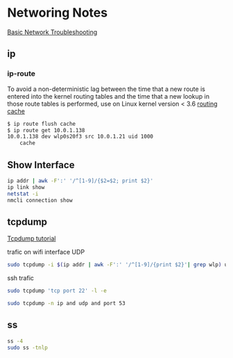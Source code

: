# Networing Notes

[Basic Network Troubleshooting](https://www.netmeister.org/blog/basic-network-troubleshooting.html)

## ip

### ip-route

To avoid a non-deterministic lag between the time that a new route is entered into the kernel routing tables and the time that a new lookup in those route tables is performed, use on Linux kernel version < 3.6
[routing cache](http://linux-ip.net/html/routing-cache.html)

```sh
$ ip route flush cache
$ ip route get 10.0.1.138
10.0.1.138 dev wlp0s20f3 src 10.0.1.21 uid 1000 
    cache
```

## Show Interface

```sh
ip addr | awk -F':' '/^[1-9]/{$2=$2; print $2}'
ip link show
netstat -i
nmcli connection show
```

## tcpdump

[Tcpdump tutorial](https://danielmiessler.com/p/tcpdump/)

trafic on wifi interface UDP

```sh
sudo tcpdump -i $(ip addr | awk -F':' '/^[1-9]/{print $2}'| grep wlp) udp -v
```

ssh trafic

```sh
sudo tcpdump 'tcp port 22' -l -e
```

```sh
sudo tcpdump -n ip and udp and port 53
```

## ss

```sh
ss -4
sudo ss -tnlp
```
